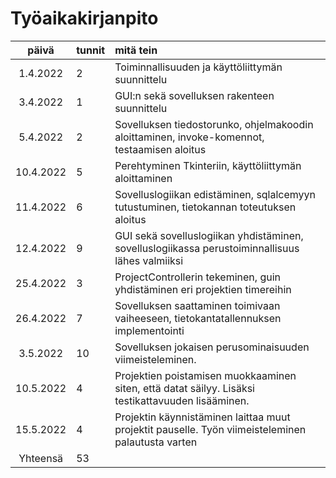 # Työaikakirjanpito

| päivä | tunnit | mitä tein |
| :------: | :------ | :------- |
| 1.4.2022 | 2 | Toiminnallisuuden ja käyttöliittymän suunnittelu |
| 3.4.2022 | 1 | GUI:n sekä sovelluksen rakenteen suunnittelu |
| 5.4.2022 | 2 | Sovelluksen tiedostorunko, ohjelmakoodin aloittaminen, invoke-komennot, testaamisen aloitus |
| 10.4.2022 | 5 | Perehtyminen Tkinteriin, käyttöliittymän aloittaminen |
| 11.4.2022 | 6 | Sovelluslogiikan edistäminen, sqlalcemyyn tutustuminen, tietokannan toteutuksen aloitus |
| 12.4.2022 | 9 | GUI sekä sovelluslogiikan yhdistäminen, sovelluslogiikassa perustoiminnallisuus lähes valmiiksi |
| 25.4.2022 | 3 | ProjectControllerin tekeminen, guin yhdistäminen eri projektien timereihin |
| 26.4.2022 | 7 | Sovelluksen saattaminen toimivaan vaiheeseen, tietokantatallennuksen implementointi |
| 3.5.2022 | 10 | Sovelluksen jokaisen perusominaisuuden viimeisteleminen. |
| 10.5.2022 | 4 | Projektien poistamisen muokkaaminen siten, että datat säilyy. Lisäksi testikattavuuden lisääminen. |
| 15.5.2022 | 4 | Projektin käynnistäminen laittaa muut projektit pauselle. Työn viimeisteleminen palautusta varten |
| Yhteensä | 53 | |
